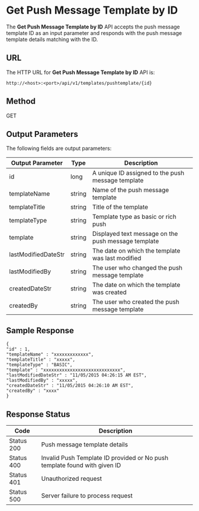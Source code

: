 
# Get Push Message Template by ID

The **Get Push Message Template by ID** API accepts the push message template ID as an input parameter and responds with the push message template details matching with the ID.

## URL

The HTTP URL for **Get Push Message Template by ID** API is:

```
http://<host>:<port>/api/v1/templates/pushtemplate/{id}
```

## Method

GET

## Output Parameters

The following fields are output parameters:

| Output Parameter    | Type   | Description                                         |
| ------------------- | ------ | --------------------------------------------------- |
| id                  | long   | A unique ID assigned to the push message template   |
| templateName        | string | Name of the push message template                   |
| templateTitle       | string | Title of the template                               |
| templateType        | string | Template type as basic or rich push                 |
| template            | string | Displayed text message on the push message template |
| lastModifiedDateStr | string | The date on which the template was last modified    |
| lastModifiedBy      | string | The user who changed the push message template      |
| createdDateStr      | string | The date on which the template was created          |
| createdBy           | string | The user who created the push message template      |

## Sample Response

```
{
"id" : 1,
"templateName" : "xxxxxxxxxxxxx",
"templateTitle" : "xxxxx",
"templateType" : "BASIC",
"template" : "xxxxxxxxxxxxxxxxxxxxxxxxxxxxx",
"lastModifiedDateStr" : "11/05/2015 04:26:15 AM EST",
"lastModifiedBy" : "xxxxx",
"createdDateStr" : "11/05/2015 04:26:10 AM EST",
"createdBy" : "xxxx"
}

```

## Response Status

| Code       | Description                                                               |
| ---------- | ------------------------------------------------------------------------- |
| Status 200 | Push message template details                                             |
| Status 400 | Invalid Push Template ID provided or No push template found with given ID |
| Status 401 | Unauthorized request                                                      |
| Status 500 | Server failure to process request                                         |
